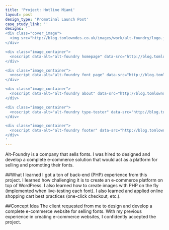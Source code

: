 ```yaml
---
title: 'Project: Hotline Miami'
layout: post
design_type: 'Promotinal Launch Post'
case_study_link: ''
designs: '
<div class="cover_image">
  <img src="http://blog.tomlowndes.co.uk/images/work/alt-foundry/logo.jpg" alt="alt foundry logo"/>
</div>

<div class="image_container">
  <noscript data-alt="alt-foundry homepage" data-src="http://blog.tomlowndes.co.uk/images/work/alt-foundry/homepage.jpg" data-src-retina="http://blog.tomlowndes.co.uk/images/work/alt-foundry/homepage@2x.jpg"><img src="http://blog.tomlowndes.co.uk/images/work/alt-foundry/homepage.jpg" alt="alt-foundry homepage"></noscript>
</div>

<div class="image_container">
  <noscript data-alt="alt-foundry font page" data-src="http://blog.tomlowndes.co.uk/images/work/alt-foundry/font-page.png" data-src-retina="http://blog.tomlowndes.co.uk/images/work/alt-foundry/font-page@2x.png"><img src="http://blog.tomlowndes.co.uk/images/work/alt-foundry/font-page.png" alt="alt-foundry font page"></noscript>
</div>

<div class="image_container">
  <noscript data-alt="alt-foundry about" data-src="http://blog.tomlowndes.co.uk/images/work/alt-foundry/about.png" data-src-retina="http://blog.tomlowndes.co.uk/images/work/alt-foundry/about@2x.png"><img src="http://blog.tomlowndes.co.uk/images/work/alt-foundry/about.png" alt="alt-foundry about"></noscript>
</div>

<div class="image_container">
  <noscript data-alt="alt-foundry type-tester" data-src="http://blog.tomlowndes.co.uk/images/work/alt-foundry/type-tester.png" data-src-retina="http://blog.tomlowndes.co.uk/images/work/alt-foundry/type-tester@2x.png"><img src="http://blog.tomlowndes.co.uk/images/work/alt-foundry/type-tester.png" alt="alt-foundry type-tester"></noscript>
</div>

<div class="image_container">
  <noscript data-alt="alt-foundry footer" data-src="http://blog.tomlowndes.co.uk/images/work/alt-foundry/footer.png" data-src-retina="http://blog.tomlowndes.co.uk/images/work/alt-foundry/footer@2x.png"><img src="http://blog.tomlowndes.co.uk/images/work/alt-foundry/footer.png" alt="alt-foundry footer"></noscript>
</div>
'
---
```


Alt-Foundry is a company that sells fonts. I was hired to designed and develop a complete e-commerce solution that would act as a platform for selling and promoting their fonts.
<!--more-->

##What I learned
I got a ton of back-end (PHP) experience from this project. I learned how challenging it is to create an e-commerce platform on top of WordPress. I also learned how to create images with PHP on the fly (implemented when live-testing each font). I also learned and applied online shopping cart best practices (one-click checkout, etc.).


##Concept Idea
The client requested from me to design and develop a complete e-commerce website for selling fonts. With my previous experience in creating e-commerce websites, I confidently accepted the project.

